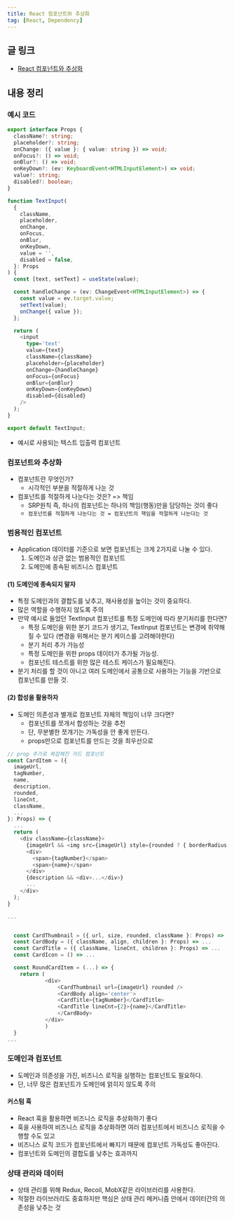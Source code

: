 ```yaml
---
title: React 컴포넌트와 추상화
tag: [React, Dependency]
---
```

## 글 링크
- [React 컴포넌트와 추상화](https://fe-developers.kakaoent.com/2022/221020-component-abstraction/)

## 내용 정리
### 예시 코드
```typescript
export interface Props {
  className?: string;
  placeholder?: string;
  onChange: ({ value }: { value: string }) => void;
  onFocus?: () => void;
  onBlur?: () => void;
  onKeyDown?: (ev: KeyboardEvent<HTMLInputElement>) => void;
  value?: string;
  disabled?: boolean;
}

function TextInput(
  {
    className,
    placeholder,
    onChange,
    onFocus,
    onBlur,
    onKeyDown,
    value = '',
    disabled = false,
  }: Props
) {
  const [text, setText] = useState(value);

  const handleChange = (ev: ChangeEvent<HTMLInputElement>) => {
    const value = ev.target.value;
    setText(value);
    onChange({ value });
  };

  return (
    <input
      type='text'
      value={text}
      className={className}
      placeholder={placeholder}
      onChange={handleChange}
      onFocus={onFocus}
      onBlur={onBlur}
      onKeyDown={onKeyDown}
      disabled={disabled}
    />
  );
}

export default TextInput;
```
- 예시로 사용되는 텍스트 입출력 컴포넌트

### 컴포넌트와 추상화
- 컴포넌트란 무엇인가?
  - 시각적인 부분을 적절하게 나눈 것
- 컴포넌트를 적절하게 나눈다는 것은? => 책임
  - SRP원칙 즉, 하나의 컴포넌트는 하나의 책임(행동)만을 담당하는 것이 좋다
  - `컴포넌트를 적절하게 나눈다는 것 = 컴포넌트의 책임을 적절하게 나눈다는 것`

### 범용적인 컴포넌트
- Application 데이터를 기준으로 보면 컴포넌트는 크게 2가지로 나눌 수 있다.
  1. 도메인과 상관 없는 범용적인 컴포넌트
  2. 도메인에 종속된 비즈니스 컴포넌트

#### (1) 도메인에 종속되지 말자
- 특정 도메인과의 결합도를 낮추고, 재사용성을 높이는 것이 중요하다.
- 많은 역할을 수행하지 않도록 주의
- 만약 예시로 들었던 TextInput 컴포넌트를 특정 도메인에 따라 분기처리를 한다면?
  - 특정 도메인을 위한 분기 코드가 생기고, TextInput 컴포넌트는 변경에 취약해질 수 있다 (변경을 위해서는 분기 케이스를 고려해야한다)
  - 분기 처리 추가 가능성
  - 특정 도메인을 위한 props 데이터가 추가될 가능성.
  - 컴포넌트 테스트를 위한 많은 테스트 케이스가 필요해진다.
- 분기 처리를 할 것이 아니고 여러 도메인에서 공통으로 사용하는 기능을 기반으로 컴포넌트를 만들 것.

#### (2) 합성을 활용하자
- 도메인 의존성과 별개로 컴포넌트 자체의 책임이 너무 크다면?
  - 컴포넌트를 쪼개서 합성하는 것을 추천
  - 단, 무분별한 쪼개기는 가독성을 안 좋게 만든다.
  - props만으로 컴포넌트를 만드는 것을 최우선으로
```typescript
// prop 추가로 복잡해진 카드 컴포넌트
const CardItem = ({ 
  imageUrl, 
  tagNumber, 
  name,
  description,
  rounded,
  lineCnt,
  className,
  ...
}: Props) => {
  ...
  return (
    <div className={className}>
      {imageUrl && <img src={imageUrl} style={rounded ? { borderRadius: '50%' } : undefined}/>}
      <div>
        <span>{tagNumber}</span>
        <span>{name}</span>
      </div>
      {description && <div>...</div>}
      ...
    </div>
  );
}

...


  const CardThumbnail = ({ url, size, rounded, className }: Props) => ...
  const CardBody = ({ className, align, children }: Props) => ...
  const CardTitle = ({ className, lineCnt, children }: Props) => ...
  const CardIcon = () => ...

  const RoundCardItem = (...) => {
    return (
            <div>
                <CardThumbnail url={imageUrl} rounded />
                <CardBody align='center'>
                <CardTitle>{tagNumber}</CardTitle>
                <CardTitle lineCnt={2}>{name}</CardTitle>
                </CardBody>
            </div>
            )
  }
...
```

### 도메인과 컴포넌트
- 도메인과 의존성을 가진, 비즈니스 로직을 실행하는 컴포넌트도 필요하다.
- 단, 너무 많은 컴포넌트가 도메인에 얽히지 않도록 주의

#### 커스텀 훅
- React 훅을 활용하면 비즈니스 로직을 추상화하기 좋다
- 훅을 사용하여 비즈니스 로직을 추상화하면 여러 컴포넌트에서 비즈니스 로직을 수행할 수도 있고
- 비즈니스 로직 코드가 컴포넌트에서 빠지기 때문에 컴포넌트 가독성도 좋아진다.
- 컴포넌트와 도메인의 결합도를 낮추는 효과까지

### 상태 관리와 데이터
- 상태 관리를 위해 Redux, Recoil, MobX같은 라이브러리를 사용한다.
- 적절한 라이브러리도 중효하지만 핵심은 상태 관리 메커니즘 안에서 데이터간의 의존성을 낮추는 것